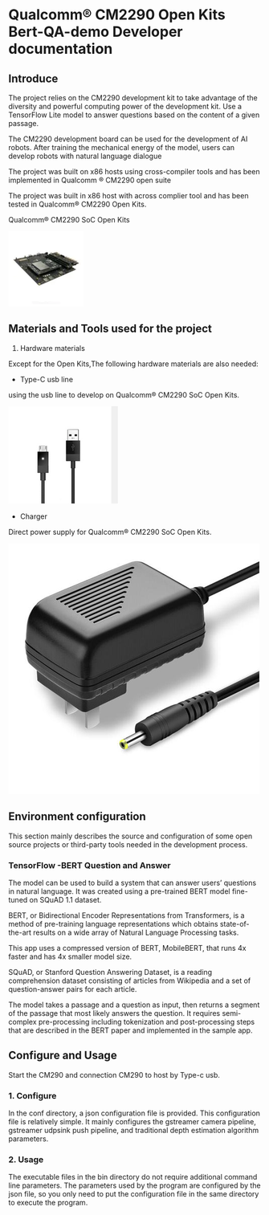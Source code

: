 # Qualcomm® CM2290 Open Kits Bert-QA-demo Developer documentation

## Introduce

The project relies on the CM2290 development kit to take advantage of the diversity and powerful computing power of the development kit. Use a TensorFlow Lite model to answer questions based on the content of a given passage.

The CM2290 development board can be used for the development of AI robots. After training the mechanical energy of the model, users can develop robots with natural language dialogue


The project was built on x86 hosts using cross-compiler tools and has been implemented in Qualcomm ® CM2290 open suite

The project was built in x86 host with across complier tool and has been tested in Qualcomm® CM2290 Open Kits.

Qualcomm® CM2290 SoC Open Kits

![CM2290](./res/2290-DK-4-150x150.webp)

## Materials and Tools used for the project

1. Hardware materials

Except for the Open Kits,The following hardware materials are also needed:

* Type-C usb line

using the usb line to develop on Qualcomm® CM2290 SoC Open Kits.

![usb line](./res/usb.png )

* Charger

Direct power supply for Qualcomm® CM2290 SoC Open Kits.

![charger](./res/charger.jpg )


## Environment configuration

This section mainly describes the source and configuration of some open source projects or third-party tools needed in the development process.

### TensorFlow  -BERT Question and Answer

The model can be used to build a system that can answer users’ questions in natural language. It was created using a pre-trained BERT model fine-tuned on SQuAD 1.1 dataset.

BERT, or Bidirectional Encoder Representations from Transformers, is a method of pre-training language representations which obtains state-of-the-art results on a wide array of Natural Language Processing tasks.

This app uses a compressed version of BERT, MobileBERT, that runs 4x faster and has 4x smaller model size.

SQuAD, or Stanford Question Answering Dataset, is a reading comprehension dataset consisting of articles from Wikipedia and a set of question-answer pairs for each article.

The model takes a passage and a question as input, then returns a segment of the passage that most likely answers the question. It requires semi-complex pre-processing including tokenization and post-processing steps that are described in the BERT paper and implemented in the sample app.


## Configure and Usage
Start the CM290 and connection CM290 to host by Type-c usb.
### 1. Configure
In the conf directory, a json configuration file is provided. This configuration file is relatively simple. It mainly configures the gstreamer camera pipeline, gstreamer udpsink push pipeline, and traditional depth estimation algorithm parameters.

### 2. Usage
The executable files in the bin directory do not require additional command line parameters. The parameters used by the program are configured by the json file, so you only need to put the configuration file in the same directory to execute the program.
